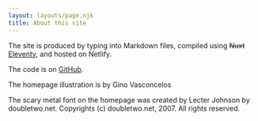 ```yaml
---
layout: layouts/page.njk
title: About this site
---
```


The site is produced by typing into Markdown files, compiled using ~~Nuxt~~ [Eleventy](https://11ty.dev), and hosted on Netlify.

The code is on [GitHub](https://github.com/thewatermethod/mattbev.11ty).

The homepage illustration is by Gino Vasconcelos

The scary metal font on the homepage was created by Lecter Johnson by doubletwo.net. Copyrights (c) doubletwo.net, 2007. All rights reserved.
